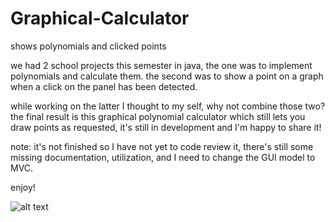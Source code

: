 # Graphical-Calculator
 shows polynomials and clicked points

we had 2 school projects this semester in java,
the one was to implement polynomials and calculate them.
the second was to show a point on a graph when a click on the panel has been detected.

while working on the latter I thought to my self, why not combine those two?
the final result is this graphical polynomial calculator which still lets you draw points as requested,
it's still in development and I'm happy to share it!

note:
it's not finished so I have not yet to code review it,
there's still some missing documentation, utilization, and I need to change the GUI model to MVC.

enjoy!

![alt text](https://github.com/nirnicole/Graphical_Calculator/blob/master/graphc%20calac.png?raw=true)
